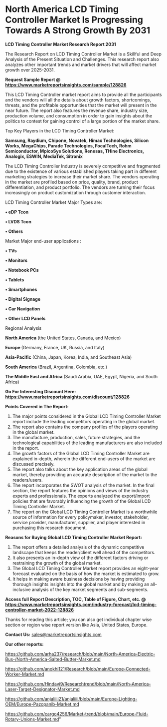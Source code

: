 # North America LCD Timing Controller Market Is Progressing Towards A Strong Growth By 2031

<strong>LCD Timing Controller Market Research Report 2031</strong>

The Research Report on LCD Timing Controller Market is a Skillful and Deep Analysis of the Present Situation and Challenges. This research report also analyzes other important trends and market drivers that will affect market growth over 2025-2031.

<strong>Request Sample Report @ <a href=https://www.marketreportsinsights.com/sample/128826>https://www.marketreportsinsights.com/sample/128826</a></strong>

This LCD Timing Controller market report aims to provide all the participants and the vendors will all the details about growth factors, shortcomings, threats, and the profitable opportunities that the market will present in the near future. The report also features the revenue share, industry size, production volume, and consumption in order to gain insights about the politics to contest for gaining control of a large portion of the market share.

Top Key Players in the LCD Timing Controller Market:

<strong>Samsung, Raydium, Chipone, Novatek, Himax Technologies, Silicon Works, MegaChips, Parade Technologies, FocalTech, Rohm Semiconductor, MpicoSys Solutions, Renesas, THine Electronics, Analogix, ESWIN, MediaTek, Sitronix</strong>

The LCD Timing Controller Industry is severely competitive and fragmented due to the existence of various established players taking part in different marketing strategies to increase their market share. The vendors operating in the market are profiled based on price, quality, brand, product differentiation, and product portfolio. The vendors are turning their focus increasingly on product customization through customer interaction.

LCD Timing Controller Market Major Types are:

<strong>• eDP Tcon

• LVDS Tcon

• Others</strong>

Market Major end-user applications :

<strong>• TVs

• Monitors

• Notebook PCs

• Tablets

• Smartphones

• Digital Signage

• Car Navigation

• Other LCD Panels</strong>

Regional Analysis

</u><strong><b>North America</b></strong> (the United States, Canada, and Mexico)

<strong><b>Europe </b></strong>(Germany, France, UK, Russia, and Italy)

<strong><b>Asia-Pacific</b></strong> (China, Japan, Korea, India, and Southeast Asia)

<strong><b>South America</b></strong> (Brazil, Argentina, Colombia, etc.)

<strong><b>The Middle East and Africa</b></strong> (Saudi Arabia, UAE, Egypt, Nigeria, and South Africa)

<strong>Go For Interesting Discount Here: <a href=https://www.marketreportsinsights.com/discount/128826>https://www.marketreportsinsights.com/discount/128826</a></strong>

<strong>Points Covered in The Report:</strong>
<ol>
  <li>The major points considered in the Global LCD Timing Controller Market report include the leading competitors operating in the global market.</li>
  <li>The report also contains the company profiles of the players operating in the global market.</li>
  <li>The manufacture, production, sales, future strategies, and the technological capabilities of the leading manufacturers are also included in the report.</li>
  <li>The growth factors of the Global LCD Timing Controller Market are explained in-depth, wherein the different end-users of the market are discussed precisely.</li>
  <li>The report also talks about the key application areas of the global market, thereby providing an accurate description of the market to the readers/users.</li>
  <li>The report incorporates the SWOT analysis of the market. In the final section, the report features the opinions and views of the industry experts and professionals. The experts analyzed the export/import policies that are favorably influencing the growth of the Global LCD Timing Controller Market.</li>
  <li>The report on the Global LCD Timing Controller Market is a worthwhile source of information for every policymaker, investor, stakeholder, service provider, manufacturer, supplier, and player interested in purchasing this research document.</li>
</ol>
<strong>Reasons for Buying Global LCD Timing Controller Market Report:</strong>

<ol>
  <li>The report offers a detailed analysis of the dynamic competitive landscape that keeps the reader/client well ahead of the competitors.</li>
  <li>It also presents an in-depth view of the different factors driving or restraining the growth of the global market.</li>
  <li>The Global LCD Timing Controller Market report provides an eight-year forecast evaluated on the basis of how the market is estimated to grow.</li>
  <li>It helps in making aware business decisions by having providing thorough insights insights into the global market and by making an all-inclusive analysis of the key market segments and sub-segments.</li>
</ol>
<strong>Access full Report Description, TOC, Table of Figure, Chart, etc. @ <a href=https://www.marketreportsinsights.com/industry-forecast/lcd-timing-controller-market-2022-128826>https://www.marketreportsinsights.com/industry-forecast/lcd-timing-controller-market-2022-128826</a></strong>


Thanks for reading this article; you can also get individual chapter wise section or region wise report version like Asia, United States, Europe.

<strong>Contact Us:</strong>
sales@marketreportsinsights.com

<strong>Our other reports:</strong>

<a href=https://github.com/arha237/research/blob/main/North-America-Electric-Bus-/North-America-Salted-Butter-Market.md>https://github.com/arha237/research/blob/main/North-America-Electric-Bus-/North-America-Salted-Butter-Market.md</a>

<a href=https://github.com/anokhi121/Research/blob/main/Europe-Connected-Worker-Market.md>https://github.com/anokhi121/Research/blob/main/Europe-Connected-Worker-Market.md</a>

<a href=https://github.com/Hindavi9/Researchtrend/blob/main/North-America-Laser-Target-Designator-Market.md>https://github.com/Hindavi9/Researchtrend/blob/main/North-America-Laser-Target-Designator-Market.md</a>

<a href=https://github.com/anjaliiii21/anjaliiii/blob/main/Europe-Lighting-OEM/Europe-Pazopanib-Market.md>https://github.com/anjaliiii21/anjaliiii/blob/main/Europe-Lighting-OEM/Europe-Pazopanib-Market.md</a>

<a href=https://github.com/cargo4256/Market-trend/blob/main/Europe-Fluid-Rotary-Unions-Market.md>https://github.com/cargo4256/Market-trend/blob/main/Europe-Fluid-Rotary-Unions-Market.md</a>"
